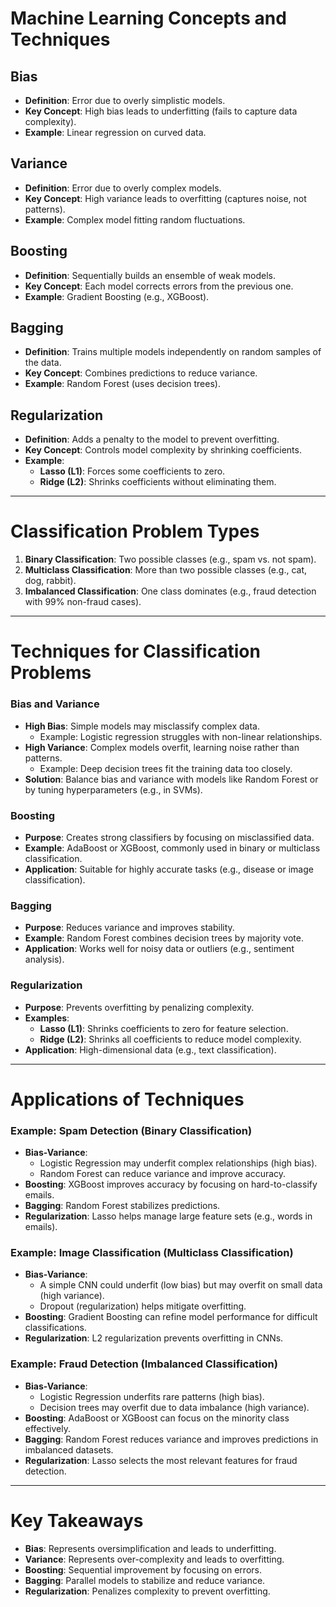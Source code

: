 # Machine Learning Concepts and Techniques

## Bias
- **Definition**: Error due to overly simplistic models.
- **Key Concept**: High bias leads to underfitting (fails to capture data complexity).
- **Example**: Linear regression on curved data.

## Variance
- **Definition**: Error due to overly complex models.
- **Key Concept**: High variance leads to overfitting (captures noise, not patterns).
- **Example**: Complex model fitting random fluctuations.

## Boosting
- **Definition**: Sequentially builds an ensemble of weak models.
- **Key Concept**: Each model corrects errors from the previous one.
- **Example**: Gradient Boosting (e.g., XGBoost).

## Bagging
- **Definition**: Trains multiple models independently on random samples of the data.
- **Key Concept**: Combines predictions to reduce variance.
- **Example**: Random Forest (uses decision trees).

## Regularization
- **Definition**: Adds a penalty to the model to prevent overfitting.
- **Key Concept**: Controls model complexity by shrinking coefficients.
- **Example**:
  - **Lasso (L1)**: Forces some coefficients to zero.
  - **Ridge (L2)**: Shrinks coefficients without eliminating them.

---

# Classification Problem Types

1. **Binary Classification**: Two possible classes (e.g., spam vs. not spam).
2. **Multiclass Classification**: More than two possible classes (e.g., cat, dog, rabbit).
3. **Imbalanced Classification**: One class dominates (e.g., fraud detection with 99% non-fraud cases).

---

# Techniques for Classification Problems

### Bias and Variance
- **High Bias**: Simple models may misclassify complex data.
  - Example: Logistic regression struggles with non-linear relationships.
- **High Variance**: Complex models overfit, learning noise rather than patterns.
  - Example: Deep decision trees fit the training data too closely.
- **Solution**: Balance bias and variance with models like Random Forest or by tuning hyperparameters (e.g., in SVMs).

### Boosting
- **Purpose**: Creates strong classifiers by focusing on misclassified data.
- **Example**: AdaBoost or XGBoost, commonly used in binary or multiclass classification.
- **Application**: Suitable for highly accurate tasks (e.g., disease or image classification).

### Bagging
- **Purpose**: Reduces variance and improves stability.
- **Example**: Random Forest combines decision trees by majority vote.
- **Application**: Works well for noisy data or outliers (e.g., sentiment analysis).

### Regularization
- **Purpose**: Prevents overfitting by penalizing complexity.
- **Examples**:
  - **Lasso (L1)**: Shrinks coefficients to zero for feature selection.
  - **Ridge (L2)**: Shrinks all coefficients to reduce model complexity.
- **Application**: High-dimensional data (e.g., text classification).

---

# Applications of Techniques

### Example: Spam Detection (Binary Classification)
- **Bias-Variance**:
  - Logistic Regression may underfit complex relationships (high bias).
  - Random Forest can reduce variance and improve accuracy.
- **Boosting**: XGBoost improves accuracy by focusing on hard-to-classify emails.
- **Bagging**: Random Forest stabilizes predictions.
- **Regularization**: Lasso helps manage large feature sets (e.g., words in emails).

### Example: Image Classification (Multiclass Classification)
- **Bias-Variance**:
  - A simple CNN could underfit (low bias) but may overfit on small data (high variance).
  - Dropout (regularization) helps mitigate overfitting.
- **Boosting**: Gradient Boosting can refine model performance for difficult classifications.
- **Regularization**: L2 regularization prevents overfitting in CNNs.

### Example: Fraud Detection (Imbalanced Classification)
- **Bias-Variance**:
  - Logistic Regression underfits rare patterns (high bias).
  - Decision trees may overfit due to data imbalance (high variance).
- **Boosting**: AdaBoost or XGBoost can focus on the minority class effectively.
- **Bagging**: Random Forest reduces variance and improves predictions in imbalanced datasets.
- **Regularization**: Lasso selects the most relevant features for fraud detection.

---

# Key Takeaways

- **Bias**: Represents oversimplification and leads to underfitting.
- **Variance**: Represents over-complexity and leads to overfitting.
- **Boosting**: Sequential improvement by focusing on errors.
- **Bagging**: Parallel models to stabilize and reduce variance.
- **Regularization**: Penalizes complexity to prevent overfitting.
